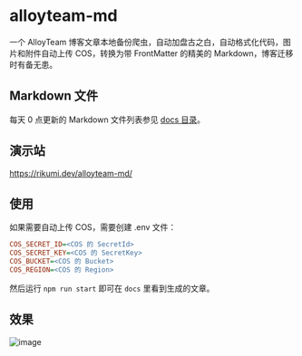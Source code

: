 # alloyteam-md

一个 AlloyTeam 博客文章本地备份爬虫，自动加盘古之白，自动格式化代码，图片和附件自动上传 COS，转换为带 FrontMatter 的精美的 Markdown，博客迁移时有备无患。

## Markdown 文件

每天 0 点更新的 Markdown 文件列表参见 [docs 目录](https://github.com/rikumi/alloyteam-md/tree/master/docs)。

## 演示站

https://rikumi.dev/alloyteam-md/

## 使用

如果需要自动上传 COS，需要创建 .env 文件：

```ini
COS_SECRET_ID=<COS 的 SecretId>
COS_SECRET_KEY=<COS 的 SecretKey>
COS_BUCKET=<COS 的 Bucket>
COS_REGION=<COS 的 Region>
```

然后运行 `npm run start` 即可在 `docs` 里看到生成的文章。

## 效果

![image](https://user-images.githubusercontent.com/5051300/90339708-16d9b680-e025-11ea-9df8-4af58bba4daa.png)
